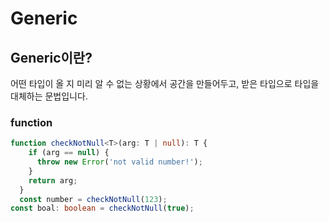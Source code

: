 # Generic

## Generic이란?

어떤 타입이 올 지 미리 알 수 없는 상황에서 공간을 만들어두고, 받은 타입으로 타입을 대체하는 문법입니다.

### function

```typescript
function checkNotNull<T>(arg: T | null): T {
    if (arg == null) {
      throw new Error('not valid number!');
    }
    return arg;
  }
  const number = checkNotNull(123);
const boal: boolean = checkNotNull(true);
```


